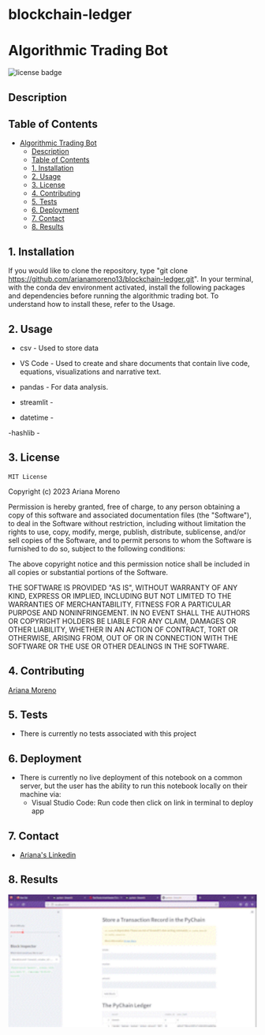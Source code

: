 # blockchain-ledger
# Algorithmic Trading Bot

![license badge](https://shields.io/badge/license-mit-blue)

## Description



## Table of Contents

- [Algorithmic Trading Bot](#algorithmic-trading-bot)
    - [Description](#description)
    - [Table of Contents](#table-of-contents)
    - [1. Installation](#1-installation)
    - [2. Usage](#2-usage)
    - [3. License](#3-license)
    - [4. Contributing](#4-contributing)
    - [5. Tests](#5-tests)
    - [6. Deployment](#6-deployment)
    - [7. Contact](#7-contact)
    - [8. Results](#8-results)

## 1. Installation

If you would like to clone the repository, type "git clone https://github.com/arianamoreno13/blockchain-ledger.git". In your terminal, with the conda dev environment activated, install the following packages and dependencies before running the algorithmic trading bot. To understand how to install these, refer to the Usage. 

## 2. Usage

- csv - Used to store data

- VS Code - Used to create and share documents that contain live code, equations, visualizations and narrative text.

- pandas - For data analysis.

- streamlit  -

- datetime - 

-hashlib -
 


## 3. License
    MIT License
Copyright (c) 2023 Ariana Moreno

Permission is hereby granted, free of charge, to any person obtaining a copy of this software and associated documentation files (the "Software"), to deal in the Software without restriction, including without limitation the rights to use, copy, modify, merge, publish, distribute, sublicense, and/or sell copies of the Software, and to permit persons to whom the Software is furnished to do so, subject to the following conditions:

The above copyright notice and this permission notice shall be included in all copies or substantial portions of the Software.

THE SOFTWARE IS PROVIDED "AS IS", WITHOUT WARRANTY OF ANY KIND, EXPRESS OR IMPLIED, INCLUDING BUT NOT LIMITED TO THE WARRANTIES OF MERCHANTABILITY, FITNESS FOR A PARTICULAR PURPOSE AND NONINFRINGEMENT. IN NO EVENT SHALL THE AUTHORS OR COPYRIGHT HOLDERS BE LIABLE FOR ANY CLAIM, DAMAGES OR OTHER LIABILITY, WHETHER IN AN ACTION OF CONTRACT, TORT OR OTHERWISE, ARISING FROM, OUT OF OR IN CONNECTION WITH THE SOFTWARE OR THE USE OR OTHER DEALINGS IN THE SOFTWARE.

## 4. Contributing

[Ariana Moreno](https://github.com/arianamoreno13)

## 5. Tests

- There is currently no tests associated with this project 

## 6. Deployment

- There is currently no live deployment of this notebook on a common server, but the user has the ability to run this notebook locally on their machine via:
    - Visual Studio Code: Run code then click on link in terminal to deploy app 

## 7. Contact

- [Ariana's Linkedin](www.linkedin.com/in/arianapmoreno)

## 8. Results



![pychain gif](streamlit-pychain_AdobeExpress.jpg)




